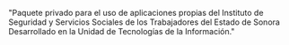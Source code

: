 "Paquete privado para el uso de aplicaciones propias del Instituto
de Seguridad y Servicios Sociales de los Trabajadores del Estado de Sonora 
Desarrollado en la Unidad de Tecnologías de la Información."